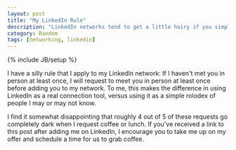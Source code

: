 ```yaml
---
layout: post
title: "My LinkedIn Rule"
description: "LinkedIn networks tend to get a little hairy if you simple add everyone that requests a connection."
category: Random 
tags: [networking, linkedin]
---
```

{% include JB/setup %}

I have a silly rule that I apply to my LinkedIn network: If I haven't met you in person at least once, I will request to meet you in person at least once before adding you to my network. To me, this makes the difference in using LinkedIn as a real connection tool, versus using it as a simple rolodex of people I may or may not know.

I find it somewhat disappointing that roughly 4 out of 5 of these requests go completely dark when I request coffee or lunch. If you've received a link to this post after adding me on LinkedIn, I encourage you to take me up on my offer and schedule a time for us to grab coffee.

